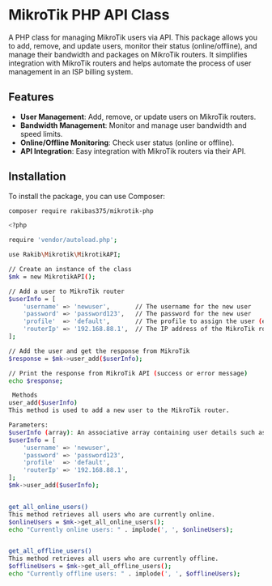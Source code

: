 # MikroTik PHP API Class

A PHP class for managing MikroTik users via API. This package allows you to add, remove, and update users, monitor their status (online/offline), and manage their bandwidth and packages on MikroTik routers. It simplifies integration with MikroTik routers and helps automate the process of user management in an ISP billing system.

## Features

- **User Management**: Add, remove, or update users on MikroTik routers.
- **Bandwidth Management**: Monitor and manage user bandwidth and speed limits.
- **Online/Offline Monitoring**: Check user status (online or offline).
- **API Integration**: Easy integration with MikroTik routers via their API.

## Installation

To install the package, you can use Composer:

```bash
composer require rakibas375/mikrotik-php

<?php

require 'vendor/autoload.php';

use Rakib\Mikrotik\MikrotikAPI;

// Create an instance of the class
$mk = new MikrotikAPI();

// Add a user to MikroTik router
$userInfo = [
    'username' => 'newuser',       // The username for the new user
    'password' => 'password123',   // The password for the new user
    'profile'  => 'default',       // The profile to assign the user (e.g., bandwidth profile)
    'routerIp' => '192.168.88.1',  // The IP address of the MikroTik router
];

// Add the user and get the response from MikroTik
$response = $mk->user_add($userInfo);

// Print the response from MikroTik API (success or error message)
echo $response;

 Methods
user_add($userInfo)
This method is used to add a new user to the MikroTik router.

Parameters:
$userInfo (array): An associative array containing user details such as username, password, and profile.
$userInfo = [
    'username' => 'newuser',
    'password' => 'password123',
    'profile'  => 'default',
    'routerIp' => '192.168.88.1',
];
$mk->user_add($userInfo);


get_all_online_users()
This method retrieves all users who are currently online.
$onlineUsers = $mk->get_all_online_users();
echo "Currently online users: " . implode(', ', $onlineUsers);


get_all_offline_users()
This method retrieves all users who are currently offline.
$offlineUsers = $mk->get_all_offline_users();
echo "Currently offline users: " . implode(', ', $offlineUsers);
